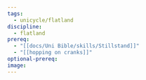```yaml
---
tags:
  - unicycle/flatland
discipline:
  - flatland
prereq:
  - "[[docs/Uni Bible/skills/Stillstand]]"
  - "[[hopping on cranks]]"
optional-prereq: 
image: 
---
```

